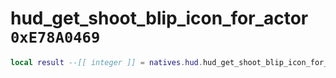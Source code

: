 # hud_get_shoot_blip_icon_for_actor `0xE78A0469`

```lua
local result --[[ integer ]] = natives.hud.hud_get_shoot_blip_icon_for_actor(_unk0 --[[ integer ]])
```